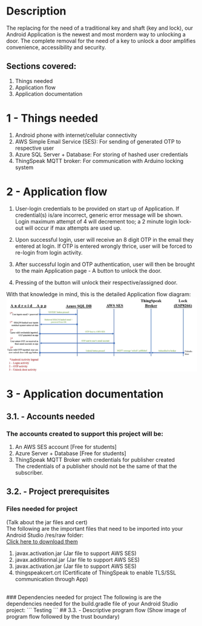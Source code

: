 # Description </br>
The replacing for the need of a traditional key and shaft (key and lock), our Android Application is the newest
and most mordern way to unlocking a door. The complete removal for the need of a key to unlock a door
amplifies convenience, accessibility and security. </br>

## Sections covered: 
1. Things needed </br>
2. Application flow </br>
3. Application documentation </br>

# 1 - Things needed 
1. Android phone with internet/cellular connectivity
2. AWS Simple Email Service (SES): For sending of generated OTP to respective user
3. Azure SQL Server + Database: For storing of hashed user credentials 
4. ThingSpeak MQTT broker: For communication with Arduino locking system

# 2 -  Application flow </br>
1. User-login credentials to be provided on start up of Application. If credential(s)
is/are incorrect, generic error message will be shown. Login maximum attempt of 4 will decrement too; a 2 minute login lock-out will occur if max attempts are used up. 

2. Upon successful login, user will receive an 8 digit OTP in the email they entered at login.
If OTP is entered wrongly thrice, user will be forced to re-login from login activity. 

3. After successful login and OTP authentication, user will then be brought to the main Application page - A button to unlock the door. 

4. Pressing of the button will unlock their respective/assigned door.  

With that knowledge in mind, this is the detailed Application flow diagram:
![Application flow diagram](Img/App_flow.JPG)

# 3 - Application documentation
## 3.1. - Accounts needed
### The accounts created to support this project will be:
1. An AWS SES account       [Free for students] </br>
2. Azure Server + Database  [Free for students] </br>
3. ThingSpeak MQTT Broker with credentials for publisher created </br>
The credentials of a publisher should not be the same of that the subscriber.

## 3.2. - Project prerequisites
### Files needed for project
(Talk about the jar files and cert)</br>
The following are the important files that need to be imported into your Android Studio /res/raw folder: 
</br>[Click here to download them](https://drive.google.com/drive/folders/1ylXdT9n1k2ODEw0C6G8MaT9ejocXsvMl?usp=sharing)</br>
1. javax.activation.jar (Jar file to support AWS SES) </br>
2. javax.additionnal.jar (Jar file to support AWS SES) </br>
3. javax.activation.jar (Jar file to support AWS SES) </br>
4. thingspeakcert.crt (Certificate of ThingSpeak to enable TLS/SSL communication through App) </br>
</br>
### Dependencies needed for project
The following is are the dependencies needed for the build.gradle file of your Android Studio project:
```
Testing
```
## 3.3. - Descriptive program flow
(Show image of program flow followed by the trust boundary)
